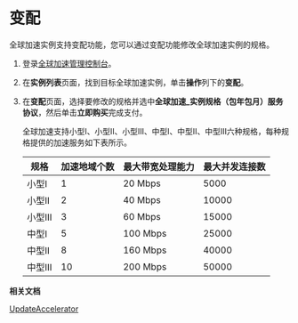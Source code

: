 # 变配

全球加速实例支持变配功能，您可以通过变配功能修改全球加速实例的规格。

1.  登录[全球加速管理控制台](https://ga.console.aliyun.com/list)。

2.  在**实例列表**页面，找到目标全球加速实例，单击**操作**列下的**变配**。

3.  在**变配**页面，选择要修改的规格并选中**全球加速\_实例规格（包年包月）服务协议**，然后单击**立即购买**完成支付。

    全球加速支持小型Ⅰ、小型Ⅱ、小型Ⅲ、中型Ⅰ、中型Ⅱ、中型Ⅲ六种规格，每种规格提供的加速服务如下表所示。

    |规格|加速地域个数|最大带宽处理能力|最大并发连接数|
    |--|------|--------|-------|
    |小型Ⅰ|1|20 Mbps|5000|
    |小型Ⅱ|2|40 Mbps|10000|
    |小型Ⅲ|3|60 Mbps|15000|
    |中型Ⅰ|5|100 Mbps|25000|
    |中型Ⅱ|8|160 Mbps|40000|
    |中型Ⅲ|10|200 Mbps|50000|


**相关文档**  


[UpdateAccelerator](/cn.zh-CN/API参考/全球加速实例/UpdateAccelerator.md)

